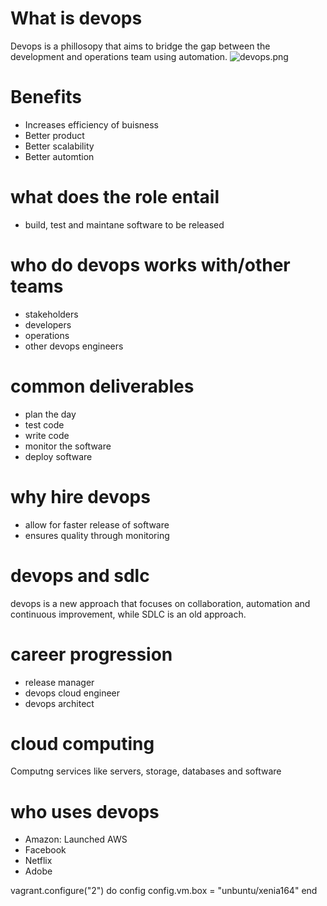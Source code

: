 # What is devops

Devops is a phillosopy that aims to bridge the gap between the development and operations team using automation.
![devops.png](..%2F..%2F..https://www.dynatrace.com/news/blog/what-is-devops/)

# Benefits

- Increases efficiency of buisness
- Better product
- Better scalability
- Better automtion

# what does the role entail

- build, test and maintane software to be released

# who do devops works with/other teams

- stakeholders
- developers 
- operations
- other devops engineers 

# common deliverables
- plan the day
- test code
- write code
- monitor the software
- deploy software 

# why hire devops 
- allow for faster release of software
- ensures quality through monitoring 

# devops and sdlc

devops is a new approach that focuses on collaboration, automation and continuous improvement, while SDLC is an old approach. 

# career progression

- release manager
- devops cloud engineer
- devops architect

# cloud computing

Computng services like servers, storage, databases and software

# who uses devops

- Amazon: Launched AWS
- Facebook
- Netflix
- Adobe 


vagrant.configure("2") do config
config.vm.box = "unbuntu/xenia164"
end